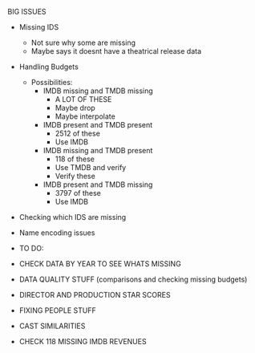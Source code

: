 BIG ISSUES

- Missing IDS
  - Not sure why some are missing
  - Maybe says it doesnt have a theatrical release data
- Handling Budgets
  - Possibilities:
    - IMDB missing and TMDB missing
      - A LOT OF THESE
      - Maybe drop
      - Maybe interpolate
    - IMDB present and TMDB present
      - 2512 of these
      - Use IMDB
    - IMDB missing and TMDB present
      - 118 of these
      - Use TMDB and verify
      - Verify these
    - IMDB present and TMDB missing
      - 3797 of these
      - Use IMDB
- Checking which IDS are missing

- Name encoding issues

- TO DO:

- CHECK DATA BY YEAR TO SEE WHATS MISSING
- DATA QUALITY STUFF (comparisons and checking missing budgets)
- DIRECTOR AND PRODUCTION STAR SCORES

- FIXING PEOPLE STUFF
- CAST SIMILARITIES

- CHECK 118 MISSING IMDB REVENUES

